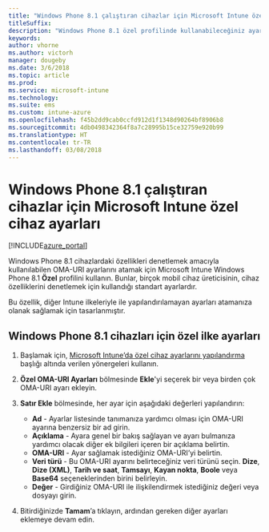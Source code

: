 ```yaml
---
title: "Windows Phone 8.1 çalıştıran cihazlar için Microsoft Intune özel ayarları"
titleSuffix: 
description: "Windows Phone 8.1 özel profilinde kullanabileceğiniz ayarlar hakkında bilgi edinin."
keywords: 
author: vhorne
ms.author: victorh
manager: dougeby
ms.date: 3/6/2018
ms.topic: article
ms.prod: 
ms.service: microsoft-intune
ms.technology: 
ms.suite: ems
ms.custom: intune-azure
ms.openlocfilehash: f45b2dd9cab0ccfd912d1f1348d90264bf8906b8
ms.sourcegitcommit: 4db0498342364f8a7c28995b15ce32759e920b99
ms.translationtype: HT
ms.contentlocale: tr-TR
ms.lasthandoff: 03/08/2018
---
```

# <a name="microsoft-intune-custom-device-settings-for-devices-running-windows-phone-81"></a>Windows Phone 8.1 çalıştıran cihazlar için Microsoft Intune özel cihaz ayarları

[!INCLUDE[azure_portal](./includes/azure_portal.md)]

Windows Phone 8.1 cihazlardaki özellikleri denetlemek amacıyla kullanılabilen OMA-URI ayarlarını atamak için Microsoft Intune Windows Phone 8.1 **Özel** profilini kullanın. Bunlar, birçok mobil cihaz üreticisinin, cihaz özelliklerini denetlemek için kullandığı standart ayarlardır.

Bu özellik, diğer Intune ilkeleriyle ile yapılandırılamayan ayarları atamanıza olanak sağlamak için tasarlanmıştır.

## <a name="custom-policy-settings-for-windows-phone-81-devices"></a>Windows Phone 8.1 cihazları için özel ilke ayarları

1. Başlamak için, [Microsoft Intune’da özel cihaz ayarlarını yapılandırma](custom-settings-configure.md) başlığı altında verilen yönergeleri kullanın.
2. **Özel OMA-URI Ayarları** bölmesinde **Ekle**'yi seçerek bir veya birden çok OMA-URI ayarı ekleyin.
3. **Satır Ekle** bölmesinde, her ayar için aşağıdaki değerleri yapılandırın:
    - **Ad** - Ayarlar listesinde tanımanıza yardımcı olması için OMA-URI ayarına benzersiz bir ad girin.
    - **Açıklama** - Ayara genel bir bakış sağlayan ve ayarı bulmanıza yardımcı olacak diğer ek bilgileri içeren bir açıklama belirtin.
    - **OMA-URI** - Ayar sağlamak istediğiniz OMA-URI’yi belirtin.
    - **Veri türü** - Bu OMA-URI ayarını belirteceğiniz veri türünü seçin. **Dize**, **Dize (XML)**, **Tarih ve saat**, **Tamsayı**, **Kayan nokta**, **Boole** veya **Base64** seçeneklerinden birini belirleyin.
    - **Değer** - Girdiğiniz OMA-URI ile ilişkilendirmek istediğiniz değeri veya dosyayı girin.

4. Bitirdiğinizde **Tamam**’a tıklayın, ardından gereken diğer ayarları eklemeye devam edin.

